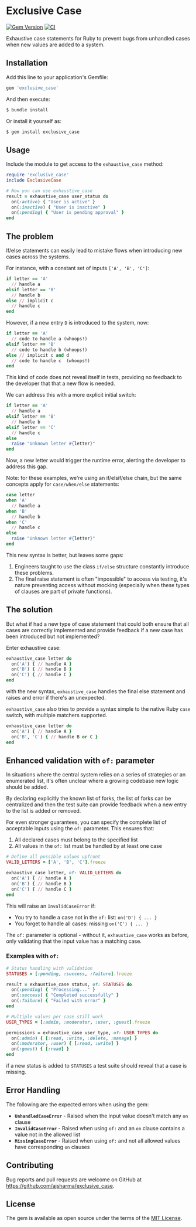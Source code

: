 # Exclusive Case

[![Gem Version](https://badge.fury.io/rb/exclusive_case.svg)](https://badge.fury.io/rb/exclusive_case)
[![CI](https://github.com/ajsharma/exclusive_case/actions/workflows/ci.yml/badge.svg)](https://github.com/ajsharma/exclusive_case/actions/workflows/ci.yml)

Exhaustive case statements for Ruby to prevent bugs from unhandled cases when new values are added to a system.

## Installation

Add this line to your application's Gemfile:

```ruby
gem 'exclusive_case'
```

And then execute:

```bash
$ bundle install
```

Or install it yourself as:

```bash
$ gem install exclusive_case
```

## Usage

Include the module to get access to the `exhaustive_case` method:

```ruby
require 'exclusive_case'
include ExclusiveCase

# Now you can use exhaustive_case
result = exhaustive_case user_status do
  on(:active) { "User is active" }
  on(:inactive) { "User is inactive" }
  on(:pending) { "User is pending approval" }
end
```

## The problem

If/else statements can easily lead to mistake flows when introducing new cases across the systems.

For instance, with a constant set of inputs `['A', 'B', 'C']`:

```ruby
if letter == 'A'
  // handle a
elsif letter == 'B'
  // handle b
else // implicit c
  // handle c 
end
```

However, if a new entry `D` is introduced to the system, now:

```ruby
if letter == 'A'
  // code to handle a (whoops!)
elsif letter == 'B'
  // code to handle b (whoops!)
else // implicit c and d
  // code to handle c  (whoops!)
end
```

This kind of code does not reveal itself in tests, providing no feedback to the developer that that a new flow is needed.

We can address this with a more explicit initial switch:

```ruby
if letter == 'A'
  // handle a
elsif letter == 'B'
  // handle b
elsif letter == 'C'
  // handle c
else 
  raise "Unknown letter #{letter}"
end
```

Now, a new letter would trigger the runtime error, alerting the developer to address this gap.

Note: for these examples, we're using an if/elsif/else chain, but the same concepts apply for `case/when/else` statements:

```ruby
case letter
when 'A'
  // handle a
when 'B'
  // handle b
when 'C'
  // handle c
else 
  raise "Unknown letter #{letter}"
end
```

This new syntax is better, but leaves some gaps:

1. Engineers taught to use the class `if/else` structure constantly introduce these problems.
2. The final raise statement is often "impossible" to access via testing, it's nature preventing access without mocking (especially when these types of clauses are part of private functions).

## The solution

But what if had a new type of case statement that could both ensure that all cases are correctly implemented and provide feedback if a new case has been introduced but not implemented?

Enter exhaustive case:

```ruby
exhaustive_case letter do 
  on('A') { // handle A }
  on('B') { // handle B }
  on('C') { // handle C }
end
```

with the new syntax, `exhaustive_case` handles the final else statement and raises and error if there's an unexpected.

`exhaustive_case` also tries to provide a syntax simple to the native Ruby `case` switch, with multiple matchers supported.


```ruby
exhaustive_case letter do 
  on('A') { // handle A }
  on('B', 'C') { // handle B or C }
end
```

## Enhanced validation with `of:` parameter

In situations where the central system relies on a series of strategies or an enumerated list, it's often unclear where a growing codebase new logic should be added.

By declaring explicitly the known list of forks, the list of forks can be centralized and then the test suite can provide feedback when a new entry to the list is added or removed.

For even stronger guarantees, you can specify the complete list of acceptable inputs using the `of:` parameter. This ensures that:

1. All declared cases must belong to the specified list
2. All values in the `of:` list must be handled by at least one case

```ruby
# Define all possible values upfront
VALID_LETTERS = ['A', 'B', 'C'].freeze

exhaustive_case letter, of: VALID_LETTERS do 
  on('A') { // handle A }
  on('B') { // handle B }
  on('C') { // handle C }
end
```

This will raise an `InvalidCaseError` if:
- You try to handle a case not in the `of:` list: `on('D') { ... }` 
- You forget to handle all cases: missing `on('C') { ... }`

The `of:` parameter is optional - without it, `exhaustive_case` works as before, only validating that the input value has a matching case.

### Examples with `of:`

```ruby
# Status handling with validation
STATUSES = [:pending, :success, :failure].freeze

result = exhaustive_case status, of: STATUSES do
  on(:pending) { "Processing..." }
  on(:success) { "Completed successfully" }
  on(:failure) { "Failed with error" }
end

# Multiple values per case still work
USER_TYPES = [:admin, :moderator, :user, :guest].freeze

permissions = exhaustive_case user_type, of: USER_TYPES do
  on(:admin) { [:read, :write, :delete, :manage] }
  on(:moderator, :user) { [:read, :write] }
  on(:guest) { [:read] }
end
```

if a new status is added to `STATUSES` a test suite should reveal that a case is missing.

## Error Handling

The following are the expected errors when using the gem:

- **`UnhandledCaseError`** - Raised when the input value doesn't match any `on` clause
- **`InvalidCaseError`** - Raised when using `of:` and an `on` clause contains a value not in the allowed list
- **`MissingCaseError`** - Raised when using `of:` and not all allowed values have corresponding `on` clauses

## Contributing

Bug reports and pull requests are welcome on GitHub at https://github.com/ajsharma/exclusive_case.

## License

The gem is available as open source under the terms of the [MIT License](https://opensource.org/licenses/MIT).

